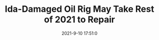 ---
"title": "Ida-Damaged Oil Rig May Take Rest of 2021 to Repair"
"date": "2021-9-10 17:51:0"
"feed_name": "RIGZONE"
"feed_website": "http://www.rigzone.com/"
"feed_rss": "http://www.rigzone.com/news/rss/rigzone_latest.aspx"
"link": "https://www.rigzone.com/news/wire/idadamaged_oil_rig_may_take_rest_of_2021_to_repair-10-sep-2021-166410-article/?rss=true"
"file": "_posts/2021-9-10-17-51-0_RIGZONE_e577ffb0d198109cb34fb5a4ddc0217babf39f58.md"
"accident": "1"
"drilling": "0"
---